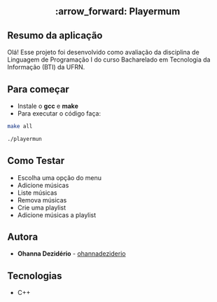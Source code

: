 <h2 align="center"> 
  :arrow_forward: Playermum
</h1>

## Resumo da aplicação
Olá! Esse projeto foi desenvolvido como avaliação da disciplina de Linguagem de Programação I do curso Bacharelado em Tecnologia da Informação (BTI) da UFRN.

## Para começar
- Instale o **gcc** e **make**
- Para executar o código faça:

```bash
make all
```

```bash
./playermun
```

## Como Testar
- Escolha uma opção do menu
- Adicione músicas
- Liste músicas
- Remova músicas
- Crie uma playlist
- Adicione músicas a playlist

## Autora

* **Ohanna Dezidério** - [ohannadeziderio](https://github.com/ohannadeziderio)

## Tecnologias
- C++
